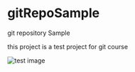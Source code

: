 # gitRepoSample
git repository Sample

this project is a test project for git course

![test image](http://url/to/test.png)
